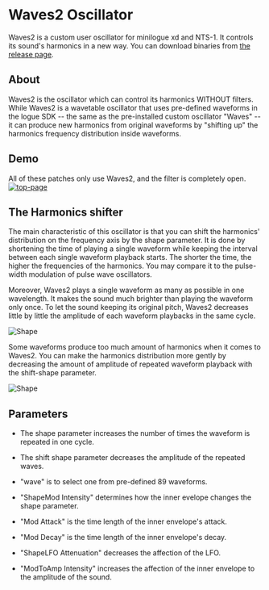 # Waves2 Oscillator

Waves2 is a custom user oscillator for minilogue xd and NTS-1.
It controls its sound's harmonics in a new way. 
You can download binaries from [the release page](https://github.com/boochow/waves2/releases).

## About

Waves2 is the oscillator which can control its harmonics WITHOUT filters. 
While Waves2 is a wavetable oscillator that uses pre-defined waveforms in the logue SDK -- the same as the pre-installed custom oscillator "Waves" --  it can produce new harmonics from original waveforms by "shifting up" the harmonics frequency distribution inside waveforms. 

## Demo

All of these patches only use Waves2, and the filter is completely open.
[![top-page](http://img.youtube.com/vi/EVoXINcKjwU/0.jpg)](https://youtu.be/EVoXINcKjwU)

## The Harmonics shifter

The main characteristic of this oscillator is that you can shift the harmonics' distribution on the frequency axis by the shape parameter. It is done by shortening the time of playing a single waveform while keeping the interval between each single waveform playback starts. The shorter the time, the higher the frequencies of the harmonics. You may compare it to the pulse-width modulation of pulse wave oscillators.

Moreover, Waves2 plays a single waveform as many as possible in one wavelength. It makes the sound much brighter than playing the waveform only once. To let the sound keeping its original pitch, Waves2 decreases little by little the amplitude of each waveform playbacks in the same cycle.

![Shape](https://raw.githubusercontent.com/boochow/Waves2/images/waves2.gif)

Some waveforms produce too much amount of harmonics when it comes to Waves2. You can make the harmonics distribution more gently by decreasing the amount of amplitude of repeated waveform playback with the shift-shape parameter.

![Shape](https://raw.githubusercontent.com/boochow/Waves2/images/waves2-alt.gif)

## Parameters

- The shape parameter increases the number of times the waveform is repeated in one cycle.

- The shift shape parameter decreases the amplitude of the repeated waves.

- "wave" is to select one from pre-defined 89 waveforms.

- "ShapeMod Intensity" determines how the inner evelope changes the shape parameter.

- "Mod Attack" is the time length of the inner envelope's attack.

- "Mod Decay" is the time length of the inner envelope's decay.

- "ShapeLFO Attenuation" decreases the affection of the LFO.

- "ModToAmp Intensity" increases the affection of the inner envelope to the amplitude of the sound.


